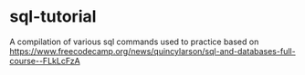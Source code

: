 # sql-tutorial


A compilation of various sql commands used to practice based on https://www.freecodecamp.org/news/quincylarson/sql-and-databases-full-course--FLkLcFzA
